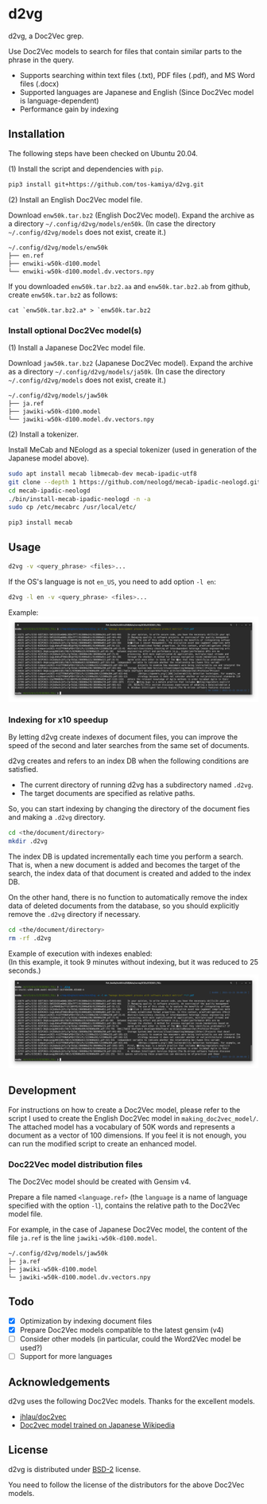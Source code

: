 # d2vg

d2vg, a Doc2Vec grep.

Use Doc2Vec models to search for files that contain similar parts to the phrase in the query.

* Supports searching within text files (.txt), PDF files (.pdf), and MS Word files (.docx)
* Supported languages are Japanese and English (Since Doc2Vec model is language-dependent)
* Performance gain by indexing

## Installation

The following steps have been checked on Ubuntu 20.04.

(1) Install the script and dependencies with `pip`.

```sh
pip3 install git+https://github.com/tos-kamiya/d2vg.git
```

(2) Install an English Doc2Vec model file.

Download `enw50k.tar.bz2` (English Doc2Vec model). Expand the archive as a directory `~/.config/d2vg/models/en50k`.
(In case the directory `~/.config/d2vg/models` does not exist, create it.)

```
~/.config/d2vg/models/enw50k
├── en.ref
├── enwiki-w50k-d100.model
└── enwiki-w50k-d100.model.dv.vectors.npy
```

If you downloaded `enw50k.tar.bz2.aa` and `enw50k.tar.bz2.ab` from github, create `enw50k.tar.bz2` as follows:

```
cat `enw50k.tar.bz2.a* > `enw50k.tar.bz2
```

### Install optional Doc2Vec model(s)

(1) Install a Japanese Doc2Vec model file.

Download `jaw50k.tar.bz2` (Japanese Doc2Vec model). Expand the archive as a directory `~/.config/d2vg/models/ja50k`.
(In case the directory `~/.config/d2vg/models` does not exist, create it.)

```
~/.config/d2vg/models/jaw50k
├── ja.ref
├── jawiki-w50k-d100.model
└── jawiki-w50k-d100.model.dv.vectors.npy
```

(2) Install a tokenizer. 

Install MeCab and NEologd as a special tokenizer (used in generation of the Japanese model above).

```sh
sudo apt install mecab libmecab-dev mecab-ipadic-utf8
git clone --depth 1 https://github.com/neologd/mecab-ipadic-neologd.git
cd mecab-ipadic-neologd
./bin/install-mecab-ipadic-neologd -n -a
sudo cp /etc/mecabrc /usr/local/etc/
```

```
pip3 install mecab
```

## Usage

```sh
d2vg -v <query_phrase> <files>...
```

If the OS's language is not `en_US`, you need to add option `-l en`:

```sh
d2vg -l en -v <query_phrase> <files>...
```

Example:  
![Search in pdf files](images/example1.png)

### Indexing for x10 speedup

By letting d2vg create indexes of document files, you can improve the speed of the second and later searches from the same set of documents.

d2vg creates and refers to an index DB when the following conditions are satisfied.

* The current directory of running d2vg has a subdirectory named `.d2vg`.
* The target documents are specified as relative paths.

So, you can start indexing by changing the directory of the document fies and making a `.d2vg` directory.

```sh
cd <the/document/directory>
mkdir .d2vg
```

The index DB is updated incrementally each time you perform a search.
That is, when a new document is added and becomes the target of the search, the index data of that document is created and added to the index DB.

On the other hand, there is no function to automatically remove the index data of deleted documents from the database, so you should explicitly remove the `.d2vg` directory if necessary.

```sh
cd <the/document/directory>
rm -rf .d2vg
```

Example of execution with indexes enabled:  
(In this example, it took 9 minutes without indexing, but it was reduced to 25 seconds.)  
![Search in pdf files](images/example2.png)

## Development

For instructions on how to create a Doc2Vec model, please refer to the script I used to create the English Doc2Vec model in `making_doc2vec_model/`.
The attached model has a vocabulary of 50K words and represents a document as a vector of 100 dimensions.
If you feel it is not enough, you can run the modified script to create an enhanced model.

### Doc22Vec model distribution files

The Doc2Vec model should be created with Gensim v4.

Prepare a file named `<language.ref>` (the `language` is a name of language specified with the option `-l`), contains the relative path to the Doc2Vec model file.

For example, in the case of Japanese Doc2Vec model, the content of the file `ja.ref` is the line `jawiki-w50k-d100.model`.

````
~/.config/d2vg/models/jaw50k
├─ ja.ref
├─ jawiki-w50k-d100.model
└─ jawiki-w50k-d100.model.dv.vectors.npy
````

## Todo

- [x] Optimization by indexing document files
- [x] Prepare Doc2Vec models compatible to the latest gensim (v4) 
- [ ] Consider other models (in particular, could the Word2Vec model be used?)
- [ ] Support for more languages

## Acknowledgements

d2vg uses the following Doc2Vec models. Thanks for the excellent models.

* [jhlau/doc2vec](https://github.com/jhlau/doc2vec)
* [Doc2vec model trained on Japanese Wikipedia](https://yag-ays.github.io/project/pretrained_doc2vec_wikipedia)

## License

d2vg is distributed under [BSD-2](https://opensource.org/licenses/BSD-2-Clause) license.

You need to follow the license of the distributors for the above Doc2Vec models.

